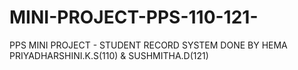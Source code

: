 # MINI-PROJECT-PPS-110-121-
PPS MINI PROJECT - STUDENT RECORD SYSTEM DONE BY HEMA PRIYADHARSHINI.K.S(110) &amp; SUSHMITHA.D(121)
